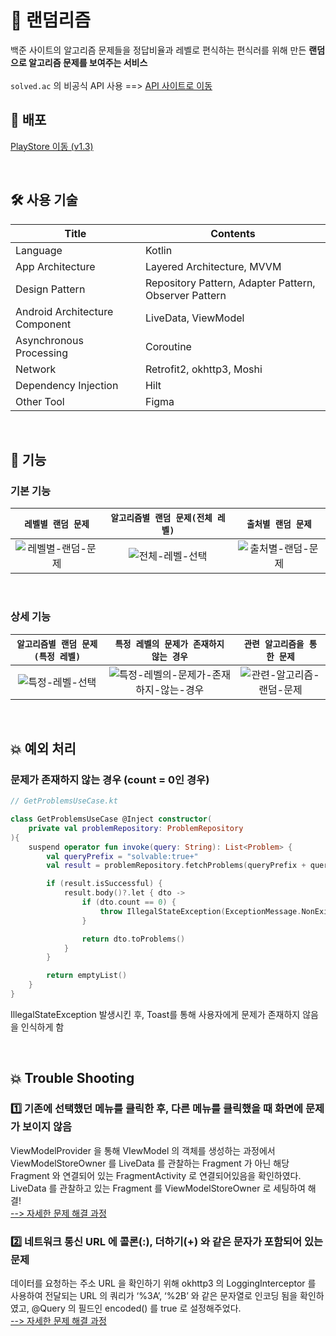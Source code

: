 # 🎰 랜덤리즘
백준 사이트의 알고리즘 문제들을 정답비율과 레벨로 편식하는 편식러를 위해 만든 **랜덤으로 알고리즘 문제를 보여주는 서비스**  
</br>
`solved.ac` 의 비공식 API 사용 ==> [API 사이트로 이동](https://solvedac.github.io/unofficial-documentation/#/)

## 🎯 배포
[PlayStore 이동 (v1.3)](https://play.google.com/store/apps/details?id=com.w36495.randomrithm)

</br>

## 🛠️ 사용 기술
|Title|Contents|
|--|--|
|Language|Kotlin|
|App Architecture|Layered Architecture, MVVM|
|Design Pattern|Repository Pattern, Adapter Pattern, Observer Pattern|
|Android Architecture Component|LiveData, ViewModel|
|Asynchronous Processing|Coroutine|
|Network|Retrofit2, okhttp3, Moshi|
|Dependency Injection|Hilt|
|Other Tool|Figma|

</br>

## 🌳 기능
### 기본 기능
|**`레벨별 랜덤 문제`**|**`알고리즘별 랜덤 문제(전체 레벨)`**|**`출처별 랜덤 문제`**|
|:--:|:--:|:--:|
|![레벨별-랜덤-문제](https://github.com/w36495/randomrithm/assets/52291662/1a79bb2f-9a73-4137-8b35-24a33392a65d)|![전체-레벨-선택](https://github.com/w36495/randomrithm/assets/52291662/fc107bdf-bd8e-4971-97fb-641df8a5f38e)|![출처별-랜덤-문제](https://github.com/w36495/randomrithm/assets/52291662/b4efaa88-dedb-4aad-a194-c563e21946ac)

</br>

### 상세 기능
|**`알고리즘별 랜덤 문제(특정 레벨)`**|**`특정 레벨의 문제가 존재하지 않는 경우`**|**`관련 알고리즘을 통한 문제`**|
|:--:|:--:|:--:|
|![특정-레벨-선택](https://github.com/w36495/randomrithm/assets/52291662/e5a3ba65-165f-4c39-bfc3-6c92dc41db99)|![특정-레벨의-문제가-존재하지-않는-경우](https://github.com/w36495/randomrithm/assets/52291662/f75955d8-e6ef-428b-a566-a403123d8873)|![관련-알고리즘-랜덤-문제](https://github.com/w36495/randomrithm/assets/52291662/3059e32b-39ec-4a64-b72d-ed852d867887)|

</br>

## 💥 예외 처리
### 문제가 존재하지 않는 경우 (count = 0인 경우)
``` kotlin
// GetProblemsUseCase.kt

class GetProblemsUseCase @Inject constructor(
    private val problemRepository: ProblemRepository
){
    suspend operator fun invoke(query: String): List<Problem> {
        val queryPrefix = "solvable:true+"
        val result = problemRepository.fetchProblems(queryPrefix + query)

        if (result.isSuccessful) {
            result.body()?.let { dto ->
                if (dto.count == 0) {
                    throw IllegalStateException(ExceptionMessage.NonExistProblem.message)
                }

                return dto.toProblems()
            }
        }

        return emptyList()
    }
}
```
IllegalStateException 발생시킨 후, Toast를 통해 사용자에게 문제가 존재하지 않음을 인식하게 함

</br>

## 💥 Trouble Shooting
### 1️⃣ 기존에 선택했던 메뉴를 클릭한 후, 다른 메뉴를 클릭했을 때 화면에 문제가 보이지 않음
ViewModelProvider 을 통해 VIewModel 의 객체를 생성하는 과정에서 ViewModelStoreOwner 를 LiveData 를 관찰하는 Fragment 가 아닌 해당  Fragment 와 연결되어 있는 FragmentActivity 로 연결되어있음을 확인하였다.  
LiveData 를 관찰하고 있는 Fragment 를 ViewModelStoreOwner 로 세팅하여 해결!  
[--> 자세한 문제 해결 과정](https://w36495.tistory.com/105)
### 2️⃣ 네트워크 통신 URL 에 콜론(:), 더하기(+) 와 같은 문자가 포함되어 있는 문제
데이터를 요청하는 주소 URL 을 확인하기 위해 okhttp3 의 LoggingInterceptor 를 사용하여 전달되는 URL 의 쿼리가 ‘%3A’, ‘%2B’ 와 같은 문자열로 인코딩 됨을 확인하였고, @Query 의 필드인 encoded() 를 true 로 설정해주었다.  
[--> 자세한 문제 해결 과정](https://w36495.tistory.com/104)
